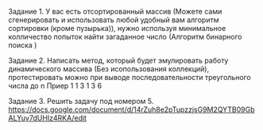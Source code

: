 Задание 1.
У вас есть отсортированный массив (Можете сами сгенерировать и использовать любой удобный вам алгоритм сортировки (кроме пузырька)), нужно используя минимальное колличество попыток найти загаданное число (Алгоритм бинарного поиска )

Задание 2.
Написать метод, который будет эмулировать работу динамического массива (Без исопользования коллекций), протестировать можно при выводе последовательности треугольного числа до n
Приер
1
1 3
1 3 6

Задание 3.
Решить задачу под номером 5.
https://docs.google.com/document/d/14rZuh8e2pTupzzjsG9M2QYTB09GbALYuy7dUHIz4RKA/edit